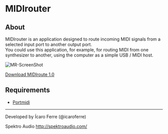 # MIDIrouter

## About

MIDIrouter is an application designed to route incoming MIDI signals from a selected input port to another output port.  
You could use this application, for example, for routing MIDI from one synthesizer to another, using the computer as a simple USB / MIDI host.

![MR-ScreenShot](/images/midirouter-screenshot.png?raw=true)

[Download MIDIroute 1.0](https://github.com/icaroferre/MIDIRouter/releases/download/1.0/MIDIrouter.zip)

## Requirements

- [Portmidi](http://brewformulas.org/Portmidi)

----

Developed by Ícaro Ferre (@icaroferre)

Spektro Audio
http://spektroaudio.com/

